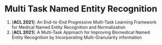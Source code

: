 # Multi Task Named Entity Recognition

1. [**ACL 2021**]: An End-to-End Progressive Multi-Task Learning Framework for Medical Named Entity Recognition and Normalization
2. [**ACL 2021**]: A Multi-Task Approach for Improving Biomedical Named Entity Recognition by Incorporating Multi-Granularity information

